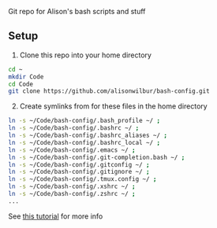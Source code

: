 Git repo for Alison's bash scripts and stuff


## Setup

1. Clone this repo into your home directory
``` bash
cd ~
mkdir Code
cd Code
git clone https://github.com/alisonwilbur/bash-config.git 
```
2. Create symlinks from for these files in the home directory
``` bash
ln -s ~/Code/bash-config/.bash_profile ~/ ;
ln -s ~/Code/bash-config/.bashrc ~/ ;
ln -s ~/Code/bash-config/.bashrc_aliases ~/ ;
ln -s ~/Code/bash-config/.bashrc_local ~/ ;
ln -s ~/Code/bash-config/.emacs ~/ ;
ln -s ~/Code/bash-config/.git-completion.bash ~/ ;
ln -s ~/Code/bash-config/.gitconfig ~/ ;
ln -s ~/Code/bash-config/.gitignore ~/ ;
ln -s ~/Code/bash-config/.tmux.config ~/ ;
ln -s ~/Code/bash-config/.xshrc ~/ ;
ln -s ~/Code/bash-config/.zshrc ~/ ;
...
```


See [this tutorial](https://www.digitalocean.com/community/tutorials/how-to-use-git-to-manage-your-user-configuration-files-on-a-linux-vps) for more info
